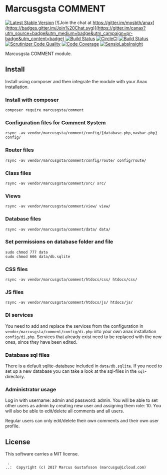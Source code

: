 Marcusgsta COMMENT
==================================

[![Latest Stable Version](https://poser.pugx.org/anax/MODULE_NAME/v/stable)](https://packagist.org/packages/anax/MODULE_NAME)
[![Join the chat at https://gitter.im/mosbth/anax](https://badges.gitter.im/Join%20Chat.svg)](https://gitter.im/canax?utm_source=badge&utm_medium=badge&utm_campaign=pr-badge&utm_content=badge)
[![Build Status](https://travis-ci.org/canax/MODULE_NAME.svg?branch=master)](https://travis-ci.org/canax/MODULE_NAME)
[![CircleCI](https://circleci.com/gh/canax/MODULE_NAME.svg?style=svg)](https://circleci.com/gh/canax/MODULE_NAME)
[![Build Status](https://scrutinizer-ci.com/g/canax/MODULE_NAME/badges/build.png?b=master)](https://scrutinizer-ci.com/g/canax/MODULE_NAME/build-status/master)
[![Scrutinizer Code Quality](https://scrutinizer-ci.com/g/canax/MODULE_NAME/badges/quality-score.png?b=master)](https://scrutinizer-ci.com/g/canax/MODULE_NAME/?branch=master)
[![Code Coverage](https://scrutinizer-ci.com/g/canax/MODULE_NAME/badges/coverage.png?b=master)](https://scrutinizer-ci.com/g/canax/MODULE_NAME/?branch=master)
[![SensioLabsInsight](https://insight.sensiolabs.com/projects/d831fd4c-b7c6-4ff0-9a83-102440af8929/mini.png)](https://insight.sensiolabs.com/projects/d831fd4c-b7c6-4ff0-9a83-102440af8929)

Marcusgsta COMMENT module.





Install
------------------

Install using composer and then integrate the module with your Anax installation.



### Install with composer

```
composer require marcusgsta/comment
```



### Configuration files for Comment System

```
rsync -av vendor/marcusgsta/comment/config/{database.php,navbar.php} config/
```


### Router files

```
rsync -av vendor/marcusgsta/comment/config/route/ config/route/
```

### Class files

```
rsync -av vendor/marcusgsta/comment/src/ src/
```

### Views

```
rsync -av vendor/marcusgsta/comment/view/ view/
```

### Database files

```
rsync -av vendor/marcusgsta/comment/data/ data/
```

### Set permissions on database folder and file

```
sudo chmod 777 data
sudo chmod 666 data/db.sqlite
```

### CSS files

```
rsync -av vendor/marcusgsta/comment/htdocs/css/ htdocs/css/
```

### JS files

```
rsync -av vendor/marcusgsta/comment/htdocs/js/ htdocs/js/
```

### DI services

You need to add and replace the services from the configuration in `vendor/marcusgsta/comment/config/di.php` into your own anax installation `config/di.php`. Services that already exist need to be replaced with the new ones, since they have been edited.


### Database sql files

There is a default sqlite-database included in `data/db.sqlite`. If you need to set up a new database you can take a look at the sql-files in the `sql`-directory.

### Administrator usage
Log in with username: admin and password: admin.
You will be able to set other users as admin by creating new user and assigning them role: 10. You will also be able to edit/delete all comments and all users.

Regular users can only edit/delete their own comments and their own user profile.

License
------------------

This software carries a MIT license.




```
 .  
..:  Copyright (c) 2017 Marcus Gustafsson (marcusgu@icloud.com)
```
